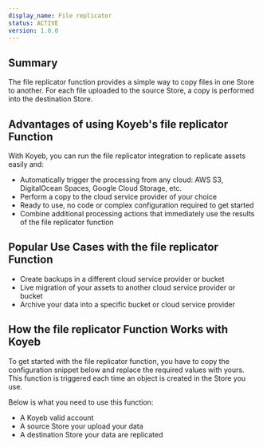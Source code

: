 ```yaml
---
display_name: File replicator
status: ACTIVE
version: 1.0.0
---
```


## Summary

The file replicator function provides a simple way to copy files in one Store to another. For each file uploaded to the source Store, a copy is performed into the destination Store.

## Advantages of using Koyeb's file replicator Function

With Koyeb, you can run the file replicator integration to replicate assets easily and:

- Automatically trigger the processing from any cloud: AWS S3, DigitalOcean Spaces, Google Cloud Storage, etc.
- Perform a copy to the cloud service provider of your choice
- Ready to use, no code or complex configuration required to get started
- Combine additional processing actions that immediately use the results of the file replicator function

## Popular Use Cases with the file replicator Function

- Create backups in a different cloud service provider or bucket
- Live migration of your assets to another cloud service provider or bucket
- Archive your data into a specific bucket or cloud service provider

## How the file replicator Function Works with Koyeb

To get started with the file replicator function, you have to copy the configuration snippet below and replace the required values with yours.
This function is triggered each time an object is created in the Store you use.

Below is what you need to use this function:

* A Koyeb valid account
* A source Store your upload your data
* A destination Store your data are replicated